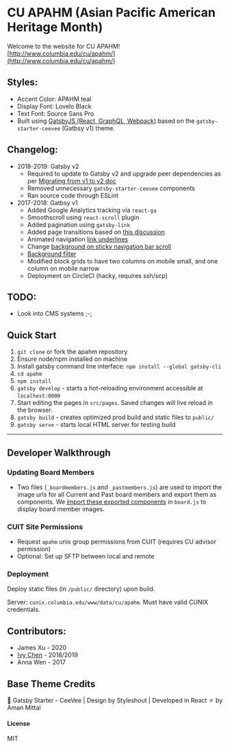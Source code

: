 # CU APAHM (Asian Pacific American Heritage Month)

Welcome to the website for CU APAHM!
[http://www.columbia.edu/cu/apahm/](http://www.columbia.edu/cu/apahm/)

## Styles:
* Accent Color: APAHM teal
* Display Font: Lovelo Black
* Text Font: Source Sans Pro
* Built using [GatsbyJS (React, GraphQL, Webpack)](https://www.gatsbyjs.org/docs/) based on the `gatsby-starter-ceevee` (Gatbsy v1) theme.

## Changelog:
* 2018-2019: Gatsby v2
  - Required to update to Gatsby v2 and upgrade peer dependencies as per [Migrating from v1 to v2 doc](https://www.gatsbyjs.org/docs/migrating-from-v1-to-v2/)
  - Removed unnecessary `gatsby-starter-ceevee` components
  - Ran source code through ESLint
* 2017-2018: Gatbsy v1
  - Added Google Analytics tracking via `react-ga`
  - Smoothscroll using `react-scroll` plugin
  - Added pagination using `gatsby-link`
  - Added page transitions based on [this discussion](https://github.com/gatsbyjs/gatsby/tree/master/examples/using-page-transitions)
  - Animated navigation [link underlines](http://tobiasahlin.com/blog/css-trick-animating-link-underlines/)
  - Change [background on sticky navigation bar scroll](https://stackoverflow.com/questions/44612364/toggle-class-based-on-scroll-react-js)
  - [Background filter](http://www.22bulbjungle.com/background-image-color-overlay-create-a-filter-look-with-css/)
  - Modified block grids to have two columns on mobile small, and one column on mobile narrow
  - Deployment on CircleCI (hacky, requires ssh/scp)

## TODO:
* Look into CMS systems ;-;

## Quick Start

1. `git clone` or fork the apahm repository
2. Ensure node/npm installed on machine
3. Install gatsby command line interface: `npm install --global gatsby-cli`
4. `cd apahm`
5. `npm install`
6. `gatsby develop` - starts a hot-reloading environment accessible at `localhost:8000`
7. Start editing the pages in `src/pages`. Saved changes will live reload in the browser.
8. `gatsby build` - creates optimized prod build and static files to `public/`
9. `gatsby serve` - starts local HTML server for testing build

---

## Developer Walkthrough

### Updating Board Members

* Two files (`_boardmembers.js` and `_pastmembers.js`) are used to import the image urls for all Current and Past board members and export them as components. We [import these exported components](https://stackoverflow.com/questions/37200080/how-to-export-imported-object-in-es6) in `board.js` to display board member images.

### CUIT Site Permissions
- Request `apahm` unix group permissions from CUIT (requires CU advisor permission)
- Optional: Set up SFTP between local and remote

### Deployment
Deploy static files (in `/public/` directory) upon build.

Server: `cunix.columbia.edu/www/data/cu/apahm`. Must have valid CUNIX credentials.

## Contributors:
* James Xu - 2020
* [Ivy Chen](www.linkedin.com/in/ivycny) - 2018/2019
* Anna Wen - 2017

## Base Theme Credits

🚀 Gatsby Starter - CeeVee | Design by Styleshout | Developed in React ⚛️ by Aman Mittal

#### License

MIT
